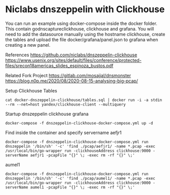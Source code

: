 # Niclabs dnszeppelin with Clickhouse

You can run an example using docker-compose inside the docker folder. This contain godnscaptureclickhouse, clickhouse and grafana. You will need to add the datasource manually using the hostname clickhouse, create the tables and upload the file docker/grafana/panel.json to grafana when creating a new panel.

References
https://github.com/niclabs/dnszeppelin-clickhouse
https://www.usenix.org/sites/default/files/conference/protected-files/srecon18americas_slides_espinoza_bustos.pdf


Related Fork Project
https://gitlab.com/mosajjal/dnsmonster
https://blog.n0p.me/2020/08/2020-08-15-analysing-big-pcap/


Setup Clickhouse Tables
```
cat docker-dnszeppelin-clickhouse/tables.sql | docker run -i -a stdin --rm --net=host yandex/clickhouse-client --multiquery
```

Startup dnszeppelin clickhouse grafana
```
docker-compose -f dnszeppelin-clickhouse-docker-compose.yml up -d
```


Find inside the container and specify servername aefjr1
```
docker-compose -f dnszeppelin-clickhouse-docker-compose.yml run dnszeppelin '/bin/sh' '-c' 'find ./pcap/aefjr1/ -name *.pcap -exec /usr/local/bin/go-wrapper run -clickhouseAddress clickhouse:9000 -serverName aefjr1 -pcapFile "{}" \; -exec rm -rf "{}" \;'
```

aumel1
```
docker-compose -f dnszeppelin-clickhouse-docker-compose.yml run dnszeppelin '/bin/sh' '-c' 'find ./pcap/aumel1/ -name *.pcap -exec /usr/local/bin/go-wrapper run -clickhouseAddress clickhouse:9000 -serverName aumel1 -pcapFile "{}" \; -exec rm -rf "{}" \;'
```
